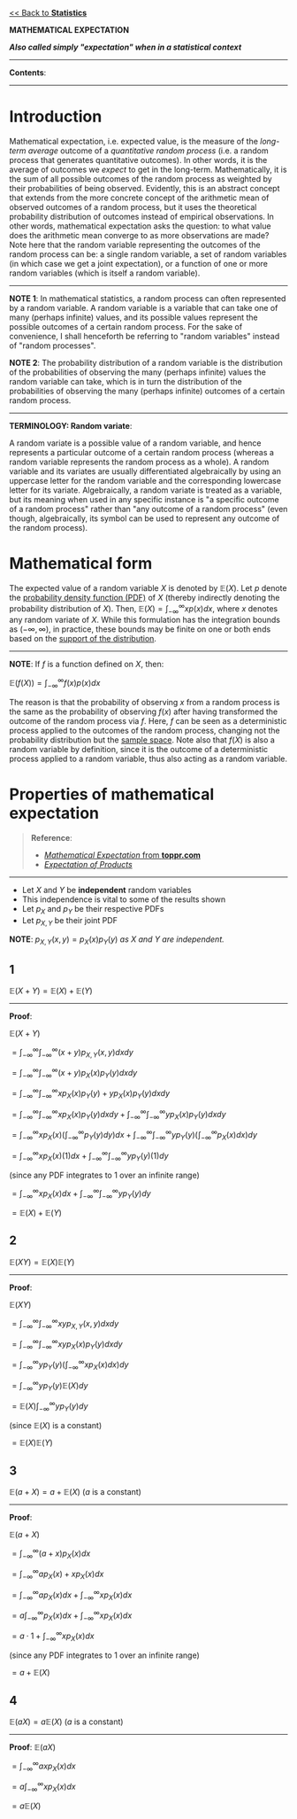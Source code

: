 <head>
  <script>
    MathJax = {
      tex: {
        inlineMath: [['$', '$']]
      }
    };
  </script>
  <script id="MathJax-script" async
    src="https://cdn.jsdelivr.net/npm/mathjax@3/es5/tex-chtml.js">
  </script>
</head>

[<< Back to **Statistics**](https://pranigopu.github.io/statistics)

**MATHEMATICAL EXPECTATION**

**_Also called simply "expectation" when in a statistical context_**

---

**Contents**:


---

# Introduction
Mathematical expectation, i.e. expected value, is the measure of the _long-term average_ outcome of a _quantitative random process_ (i.e. a random process that generates quantitative outcomes). In other words, it is the average of outcomes we _expect_ to get in the long-term. Mathematically, it is the sum of all possible outcomes of the random process as weighted by their probabilities of being observed. Evidently, this is an abstract concept that extends from the more concrete concept of the arithmetic mean of observed outcomes of a random process, but it uses the theoretical probability distribution of outcomes instead of empirical observations. In other words, mathematical expectation asks the question: to what value does the arithmetic mean converge to as more observations are made? Note here that the random variable representing the outcomes of the random process can be: a single random variable, a set of random variables (in which case we get a joint expectation), or a function of one or more random variables (which is itself a random variable).

---

**NOTE 1**: In mathematical statistics, a random process can often represented by a random variable. A random variable is a variable that can take one of many (perhaps infinite) values, and its possible values represent the possible outcomes of a certain random process. For the sake of convenience, I shall henceforth be referring to "random variables" instead of "random processes".

**NOTE 2**: The probability distribution of a random variable is the distribution of the probabilities of observing the many (perhaps infinite) values the random variable can take, which is in turn the distribution of the probabilities of observing the many (perhaps infinite) outcomes of a certain random process.

---

**TERMINOLOGY: Random variate**:

A random variate is a possible value of a random variable, and hence represents a particular outcome of a certain random process (whereas a random variable represents the random process as a whole). A random variable and its variates are usually differentiated algebraically by using an uppercase letter for the random variable and the corresponding lowercase letter for its variate. Algebraically, a random variate is treated as a variable, but its meaning when used in any specific instance is "a specific outcome of a random process" rather than "any outcome of a random process" (even though, algebraically, its symbol can be used to represent any outcome of the random process).

# Mathematical form
The expected value of a random variable $X$ is denoted by $\mathbb{E}(X)$. Let $p$ denote the [probability density function (PDF)](https://pranigopu.github.io/statistics/quantifying-probability.html#probability-density-function) of $X$ (thereby indirectly denoting the probability distribution of $X$). Then, $\mathbb{E}(X) = \int_{-\infty}^{\infty} x p(x) dx$, where $x$ denotes any random variate of $X$. While this formulation has the integration bounds as $(-\infty, \infty)$, in practice, these bounds may be finite on one or both ends based on the [support of the distribution](https://pranigopu.github.io/statistics/approximating-distributions.html#21-support-of-a-distribution).

---

**NOTE**: If $f$ is a function defined on $X$, then:

$\displaystyle \mathbb{E}(f(X)) = \int_{-\infty}^{\infty} f(x) p(x) dx$

The reason is that the probability of observing $x$ from a random process is the same as the probability of observing $f(x)$ after having transformed the outcome of the random process via $f$. Here, $f$ can be seen as a deterministic process applied to the outcomes of the random process, changing not the probability distribution but the [sample space](https://pranigopu.github.io/statistics/quantifying-probability.html#terminology-checkpoint). Note also that $f(X)$ is also a random variable by definition, since it is the outcome of a deterministic process applied to a random variable, thus also acting as a random variable.

# Properties of mathematical expectation
> **Reference**:
> 
> - [_Mathematical Expectation_ from **toppr.com**](https://www.toppr.com/guides/fundamentals-of-business-mathematics-and-statistics/probability/mathematical-expectation/)
> - [_Expectation of Products_](https://library.fiveable.me/key-terms/statistical-inference/expectation-of-products)

---

- Let $X$ and $Y$ be **independent** random variables
- This independence is vital to some of the results shown
- Let $p_X$ and $p_Y$ be their respective PDFs
- Let $p_{X,Y}$ be their joint PDF

**NOTE**: $p_{X,Y}(x, y) = p_X(x)p_Y(y)$ _as_ $X$ _and_ $Y$ _are independent._

## 1
$\mathbb{E}(X + Y) = \mathbb{E}(X) + \mathbb{E}(Y)$

---

**Proof**:

$\mathbb{E}(X + Y)$

$\displaystyle = \int_{-\infty}^{\infty} \int_{-\infty}^{\infty} (x + y) p_{X,Y}(x, y) dxdy$

$\displaystyle = \int_{-\infty}^{\infty} \int_{-\infty}^{\infty} (x + y) p_X(x)p_Y(y) dxdy$

$\displaystyle = \int_{-\infty}^{\infty} \int_{-\infty}^{\infty} x p_X(x)p_Y(y) + y p_X(x)p_Y(y) dxdy$

$\displaystyle = \int_{-\infty}^{\infty} \int_{-\infty}^{\infty} x p_X(x)p_Y(y) dxdy + \int_{-\infty}^{\infty} \int_{-\infty}^{\infty} y p_X(x)p_Y(y) dxdy$

$\displaystyle = \int_{-\infty}^{\infty} x p_X(x) (\int_{-\infty}^{\infty} p_Y(y) dy)dx + \int_{-\infty}^{\infty} \int_{-\infty}^{\infty} y p_Y(y)(\int_{-\infty}^{\infty} p_X(x) dx)dy$

$\displaystyle = \int_{-\infty}^{\infty} x p_X(x) (1)dx + \int_{-\infty}^{\infty} \int_{-\infty}^{\infty} y p_Y(y)(1)dy$

(since any PDF integrates to 1 over an infinite range)

$\displaystyle = \int_{-\infty}^{\infty} x p_X(x)dx + \int_{-\infty}^{\infty} \int_{-\infty}^{\infty} y p_Y(y)dy$

$= \mathbb{E}(X) + \mathbb{E}(Y)$

## 2
$\mathbb{E}(XY) = \mathbb{E}(X)\mathbb{E}(Y)$

---

**Proof**:

$\mathbb{E}(XY)$

$\displaystyle = \int_{-\infty}^{\infty} \int_{-\infty}^{\infty} xy p_{X,Y}(x, y) dxdy$

$\displaystyle = \int_{-\infty}^{\infty} \int_{-\infty}^{\infty} xy p_X(x)p_Y(y) dxdy$

$\displaystyle = \int_{-\infty}^{\infty} y p_Y(y) (\int_{-\infty}^{\infty} x p_X(x) dx)dy$

$\displaystyle = \int_{-\infty}^{\infty} y p_Y(y) \mathbb{E}(X) dy$

$\displaystyle = \mathbb{E}(X) \int_{-\infty}^{\infty} y p_Y(y) dy$

(since $\mathbb{E}(X)$ is a constant)

$= \mathbb{E}(X) \mathbb{E}(Y)$

## 3
$\mathbb{E}(a + X) = a + \mathbb{E}(X)$ ($a$ is a constant)

---

**Proof**:

$\mathbb{E}(a + X)$

$\displaystyle = \int_{-\infty}^{\infty} (a + x) p_X(x) dx$

$\displaystyle = \int_{-\infty}^{\infty} a p_X(x) + x p_X(x) dx$

$\displaystyle = \int_{-\infty}^{\infty} a p_X(x) dx + \int_{-\infty}^{\infty} x p_X(x) dx$

$\displaystyle = a \int_{-\infty}^{\infty} p_X(x) dx + \int_{-\infty}^{\infty} x p_X(x) dx$

$\displaystyle = a \cdot 1 + \int_{-\infty}^{\infty} x p_X(x) dx$

(since any PDF integrates to 1 over an infinite range)

$= a + \mathbb{E}(X)$

## 4
$\mathbb{E}(aX) = a \mathbb{E}(X)$ ($a$ is a constant)

---

**Proof**:
$\mathbb{E}(aX)$

$\displaystyle = \int_{-\infty}^{\infty} ax p_X(x) dx$

$\displaystyle = a \int_{-\infty}^{\infty} x p_X(x) dx$

$= a \mathbb{E}(X)$